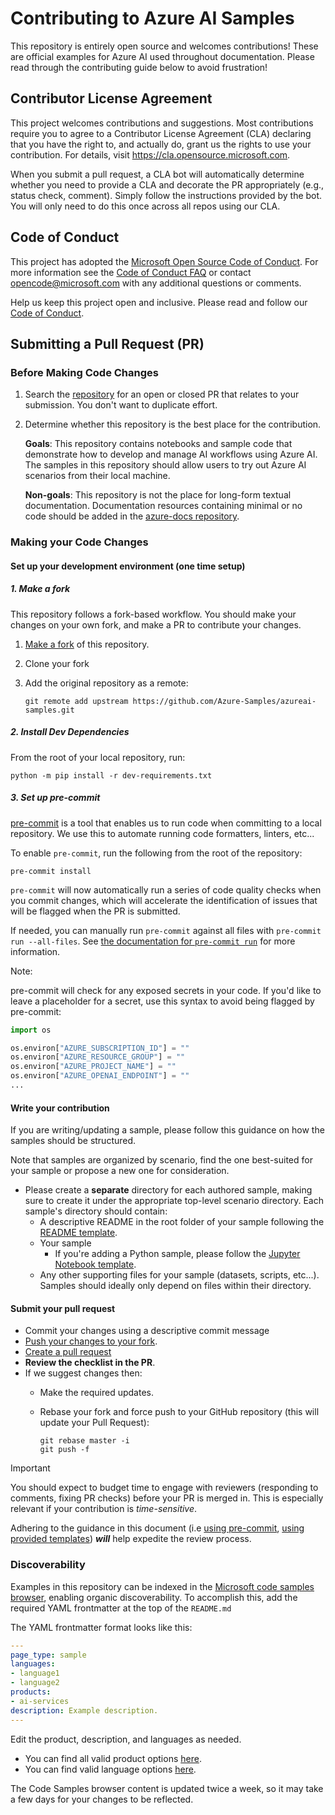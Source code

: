 # Contributing to Azure AI Samples

This repository is entirely open source and welcomes contributions! These are official examples for Azure AI used throughout documentation. Please read through the contributing guide below to avoid frustration!

## Contributor License Agreement
This project welcomes contributions and suggestions.  Most contributions require you to agree to a
Contributor License Agreement (CLA) declaring that you have the right to, and actually do, grant us
the rights to use your contribution. For details, visit https://cla.opensource.microsoft.com.

When you submit a pull request, a CLA bot will automatically determine whether you need to provide
a CLA and decorate the PR appropriately (e.g., status check, comment). Simply follow the instructions
provided by the bot. You will only need to do this once across all repos using our CLA.

## Code of Conduct
This project has adopted the [Microsoft Open Source Code of Conduct](https://opensource.microsoft.com/codeofconduct/).
For more information see the [Code of Conduct FAQ](https://opensource.microsoft.com/codeofconduct/faq/) or
contact [opencode@microsoft.com](mailto:opencode@microsoft.com) with any additional questions or comments.

Help us keep this project open and inclusive. Please read and follow our [Code of Conduct](https://opensource.microsoft.com/codeofconduct/).


## Submitting a Pull Request (PR)

### Before Making Code Changes

1. Search the [repository](https://github.com/Azure-Samples/azureai-samples/pulls) for an open or closed PR
  that relates to your submission. You don't want to duplicate effort.
2. Determine whether this repository is the best place for the contribution.

   **Goals**: This repository contains notebooks and sample code that demonstrate how to develop and manage AI
   workflows using Azure AI. The samples in this repository should allow users to try out Azure AI scenarios from their
   local machine.

   **Non-goals**: This repository is not the place for long-form textual documentation. Documentation resources
   containing minimal or no code should be added in the [azure-docs repository](https://github.com/MicrosoftDocs/azure-docs).

### Making your Code Changes

#### Set up your development environment (one time setup)

##### 1. Make a fork

This repository follows a fork-based workflow. You should make your changes on your own fork, and make a PR to
contribute your changes.

1. [Make a fork](https://docs.github.com/en/get-started/quickstart/fork-a-repo) of this repository.
2. Clone your fork
3. Add the original repository as a remote:

   ```shell
   git remote add upstream https://github.com/Azure-Samples/azureai-samples.git
   ```

##### 2. Install Dev Dependencies

From the root of your local repository, run:

```shell
python -m pip install -r dev-requirements.txt
```

##### 3. Set up pre-commit

[pre-commit](https://pre-commit.com/) is a tool that enables us to run code when committing to a local repository. We
use this to automate running code formatters, linters, etc...

To enable `pre-commit`, run the following from the root of the repository:

```shell
pre-commit install
```

`pre-commit` will now automatically run a series of code quality checks when you commit changes, which
will accelerate the identification of issues that will be flagged when the PR is submitted.

If needed, you can manually run `pre-commit` against all files  with `pre-commit run --all-files`. See
[the documentation for `pre-commit run`](https://pre-commit.com/#pre-commit-run) for more information.

Note: 

pre-commit will check for any exposed secrets in your code. If you'd like to leave a placeholder for a secret, use this syntax to avoid being flagged by pre-commit:

```python
import os

os.environ["AZURE_SUBSCRIPTION_ID"] = ""
os.environ["AZURE_RESOURCE_GROUP"] = ""
os.environ["AZURE_PROJECT_NAME"] = ""
os.environ["AZURE_OPENAI_ENDPOINT"] = ""
...
```


#### Write your contribution

If you are writing/updating a sample, please follow this guidance on how the samples should be structured.

Note that samples are organized by scenario, find the one best-suited for your sample or propose a new one for consideration.

* Please create a **separate** directory for each authored sample, making sure to create it under the appropriate top-level scenario directory. Each sample's directory should contain:
    * A descriptive README in the root folder of your sample following the [README template].
    * Your sample
      * If you're adding a Python sample, please follow the [Jupyter Notebook template].
    * Any other supporting files for your sample (datasets, scripts, etc...). Samples should ideally only depend on files within their directory.

#### Submit your pull request

* Commit your changes using a descriptive commit message
* [Push your changes to your fork](https://docs.github.com/en/get-started/using-git/pushing-commits-to-a-remote-repository).
* [Create a pull request](https://docs.github.com/en/pull-requests/collaborating-with-pull-requests/proposing-changes-to-your-work-with-pull-requests/creating-a-pull-request)
* **Review the checklist in the PR**.
* If we suggest changes then:
  * Make the required updates.
  * Rebase your fork and force push to your GitHub repository (this will update your Pull Request):

    ```shell
    git rebase master -i
    git push -f
    ```

> [!IMPORTANT]
>
> You should expect to budget time to engage with reviewers (responding to comments, fixing PR checks) before your PR is merged in. This is especially
> relevant if your contribution is _time-sensitive_.
>
> Adhering to the guidance in this document (i.e [using pre-commit](#3-set-up-pre-commit), [using provided templates](#write-your-contribution)) ***will***
> help expedite the review process.


### Discoverability

Examples in this repository can be indexed in the [Microsoft code samples browser](https://docs.microsoft.com/samples), enabling organic discoverability. To accomplish this, add the required YAML frontmatter at the top of the `README.md`

The YAML frontmatter format looks like this:

```YAML
---
page_type: sample
languages:
- language1
- language2
products:
- ai-services
description: Example description.
---
```

Edit the product, description, and languages as needed.

* You can find all valid product options [here](https://review.learn.microsoft.com/en-us/help/platform/metadata-taxonomies?branch=main#product).
* You can find valid language options [here](https://review.learn.microsoft.com/en-us/help/platform/metadata-taxonomies?branch=main#dev-lang).

The Code Samples browser content is updated twice a week, so it may take a few days for your changes to be reflected.

[readme template]: ./.infra/templates/README-template.md
[jupyter notebook template]: ./.infra/templates/template.ipynb

